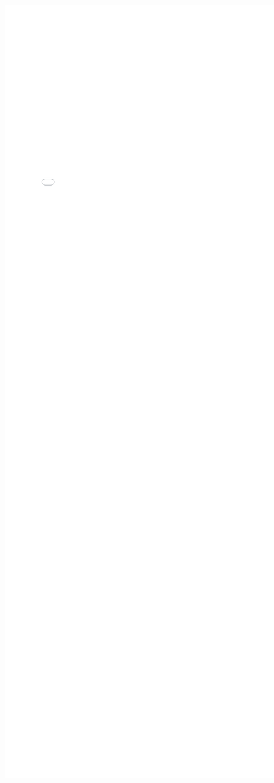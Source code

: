 <embed src="../assets/img/pages/2020BarrierCurrVitae.pdf" type="application/pdf" width="800px" height="2100px" />

